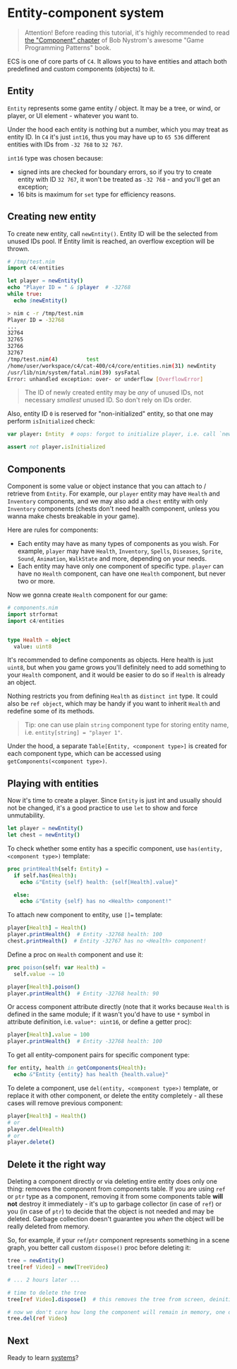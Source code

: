 Entity-component system
=======================

> Attention! Before reading this tutorial, it's highly recommended to read [the "Component" chapter](https://gameprogrammingpatterns.com/component.html) of Bob Nystrom's awesome "Game Programming Patterns" book.

ECS is one of core parts of `C4`. It allows you to have entities and attach both predefined and custom components (objects) to it.

Entity
------

``Entity`` represents some game entity / object. It may be a tree, or wind, or player, or UI element - whatever you want to.

Under the hood each entity is nothing but a number, which you may treat as entity ID. In `C4` it's just ``int16``, thus you may have up to ``65 536`` different entities with IDs from ``-32 768`` to ``32 767``.

``int16`` type was chosen because:
* signed ints are checked for boundary errors, so if you try to create entity with ID ``32 767``, it won't be treated as ``-32 768`` - and you'll get an exception;
* 16 bits is maximum for ``set`` type for efficiency reasons.

Creating new entity
-------------------

To create new entity, call ``newEntity()``. Entity ID will be the selected from unused IDs pool. If Entity limit is reached, an overflow exception will be thrown.

```nim
# /tmp/test.nim
import c4/entities

let player = newEntity()
echo "Player ID = " & $player  # -32768
while true:
  echo $newEntity()
```

```sh
> nim c -r /tmp/test.nim
Player ID = -32768
...
32764
32765
32766
32767
/tmp/test.nim(4)         test
/home/user/workspace/c4/cat-400/c4/core/entities.nim(31) newEntity
/usr/lib/nim/system/fatal.nim(39) sysFatal
Error: unhandled exception: over- or underflow [OverflowError]
```

> The ID of newly created entity may be _any_ of unused IDs, not necessary _smallest_ unused ID. So don't rely on IDs order.

Also, entity ID `0` is reserved for "non-initialized" entity, so that one may perform `isInitialized` check:

```nim
var player: Entity  # oops: forgot to initialize player, i.e. call `newEntity()`

assert not player.isInitialized
```

Components
----------

Component is some value or object instance that you can attach to / retrieve from `Entity`. For example, our `player` entity may have `Health` and `Inventory` components, and we may also add a `chest` entity with only `Inventory` components (chests don't need health component, unless you wanna make chests breakable in your game).

Here are rules for components:
* Each entity may have as many types of components as you wish. For example, `player` may have `Health`, `Inventory`, `Spells`, `Diseases`, `Sprite`, `Sound`, `Animation`, `WalkState` and more,  depending on your needs.
* Each entity may have only one component of specific type. `player` can have no `Health` component, can have one `Health` component, but never two or more.

Now we gonna create `Health` component for our game:

```nim
# components.nim
import strformat
import c4/entities


type Health = object
  value: uint8
```

It's recommended to define components as objects. Here health is just `uint8`, but when you game grows you'll definitely need to add something to your `Health` component, and it would be easier to do so if `Health` is already an object.

Nothing restricts you from defining `Health` as `distinct int` type. It could also be `ref object`, which may be handy if you want to inherit `Health` and redefine some of its methods.

> Tip: one can use plain `string` component type for storing entity name, i.e. `entity[string] = "player 1"`.

Under the hood, a separate ``Table[Entity, <component type>]`` is created for each component type, which can be accessed using `getComponents(<component type>)`.

Playing with entities
---------------------

Now it's time to create a player. Since `Entity` is just int and usually should not be changed, it's a good practice to use `let` to show and force unmutability.

```nim
let player = newEntity()
let chest = newEntity()
```

To check whether some entity has a specific component, use `has(entity, <component type>)` template:

```nim
proc printHealth(self: Entity) =
  if self.has(Health):
    echo &"Entity {self} health: {self[Health].value}"

  else:
    echo &"Entity {self} has no <Health> component!"
```

To attach new component to entity, use `[]=` template:

```nim
player[Health] = Health()
player.printHealth()  # Entity -32768 health: 100
chest.printHealth()  # Entity -32767 has no <Health> component!
```

Define a proc on `Health` component and use it:

```nim
proc poison(self: var Health) =
  self.value -= 10

player[Health].poison()
player.printHealth()  # Entity -32768 health: 90
```

Or access component attribute directly (note that it works because `Health` is defined in the same module; if it wasn't you'd have to use `*` symbol in attribute definition, i.e. `value*: uint16`, or define a getter proc):
```nim
player[Health].value = 100
player.printHealth()  # Entity -32768 health: 100
```

To get all entity-component pairs for specific component type:

```nim
for entity, health in getComponents(Health):
  echo &"Entity {entity} has health {health.value}"
```

To delete a component, use `del(entity, <component type>)` template, or replace it with other component, or delete the entity completely - all these cases will remove previous component:

```nim
player[Health] = Health()
# or
player.del(Health)
# or
player.delete()
```

Delete it the right way
-----------------------

Deleting a component directly or via deleting entire entity does only one thing: removes the component from components table. If you are using `ref` or `ptr` type as a component, removing it from some components table **will not** destroy it immediately - it's up to garbage collector (in case of `ref`) or you (in case of `ptr`) to decide that the object is not needed and may be deleted. Garbage collection doesn't guarantee you *when* the object will be really deleted from memory.

So, for example, if your `ref`/`ptr` component represents something in a scene graph, you better call custom `dispose()` proc before deleting it:

```nim
tree = newEntity()
tree[ref Video] = new(TreeVideo)

# ... 2 hours later ...

# time to delete the tree
tree[ref Video].dispose()  # this removes the tree from screen, deinitializes textures etc, i.e. does everything a good destructor would do

# now we don't care how long the component will remain in memory, one day GC will take care of it
tree.del(ref Video)
```

Next
----

Ready to learn [systems](../05%20-%20systems/readme.md)?

